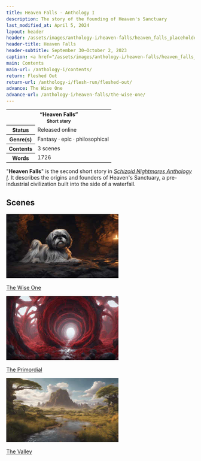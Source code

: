 ```yaml
---
title: Heaven Falls - Anthology I
description: The story of the founding of Heaven's Sanctuary
last_modified_at: April 5, 2024
layout: header
header: /assets/images/anthology-i/heaven-falls/heaven_falls_placeholder_blur.jpg
header-title: Heaven Falls
header-subtitle: September 30–October 2, 2023
caption: <a href="/assets/images/anthology-i/heaven-falls/heaven_falls_placeholder.jpg" target="_blank">AI placeholder artwork</a> generated above using <a href="https://creator.nightcafe.studio/creation/J1SsnctcQcV9A6eme82l" target="_blank">SDXL 1.0</a> — <a href="https://creativecommons.org/publicdomain/zero/1.0/" target="_blank">CC0 1.0</a>
main: Contents
main-url: /anthology-i/contents/
return: Fleshed Out
return-url: /anthology-i/flesh-run/fleshed-out/
advance: The Wise One
advance-url: /anthology-i/heaven-falls/the-wise-one/
---
```


<div class="table right plainlinks" markdown=0>
  <table class="table full borders smallest">
    <tr><th colspan=2>“Heaven Falls”<br><small>Short story</small></th></tr>
    <tr><th>Status</th><td>Released online</td></tr>
    <tr><th>Genre(s)</th><td>Fantasy · epic · philosophical</td></tr>
    <tr><th>Contents</th><td>3 scenes</td></tr>
    <tr><th>Words</th><td>1726</td></tr>
  </table>
</div>

"**Heaven Falls**" is the second short story in *[Schizoid Nightmares Anthology I](/anthology-i/)*. It describes the origins and founders of Heaven's Sanctuary, a pre-industrial civilization built into the side of a waterfall.

## Scenes
<div markdown=0>
    <a class="feature option cropped" href="/anthology-i/heaven-falls/the-wise-one/">
        <img src="/assets/images/anthology-i/heaven-falls/the_wise_one_placeholder_small.jpg" alt="The Wise One placeholder artwork">
        <div><p>The Wise One</p></div>
    </a>
    <a class="feature option cropped" href="/anthology-i/heaven-falls/the-primordial/">
        <img src="/assets/images/anthology-i/heaven-falls/the_primordial_placeholder_small.jpg" alt="The Primordial placeholder artwork">
        <div><p>The Primordial</p></div>
    </a>
    <a class="feature option cropped" href="/anthology-i/heaven-falls/the-valley/">
        <img src="/assets/images/anthology-i/heaven-falls/the_valley_placeholder_small.jpg" alt="The Valley placeholder artwork">
        <div><p>The Valley</p></div>
    </a>
</div>